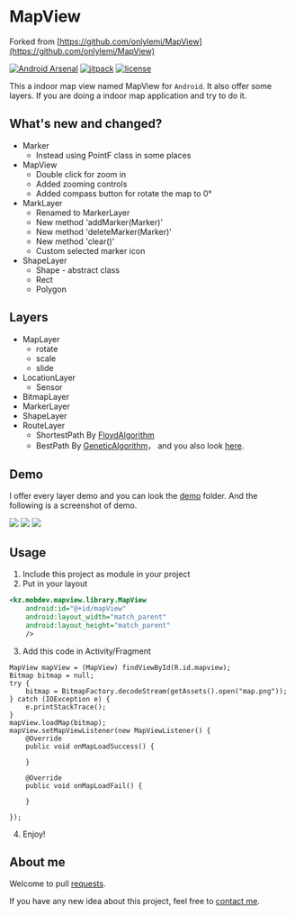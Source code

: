 # MapView

Forked from [https://github.com/onlylemi/MapView](https://github.com/onlylemi/MapView)

[![Android Arsenal](https://img.shields.io/badge/Android%20Arsenal-MapView-green.svg?style=true)](https://android-arsenal.com/details/1/3497)
[![jitpack](https://img.shields.io/badge/jitpack-v1.0-green.svg)](https://jitpack.io/#onlylemi/mapview)
[![license](https://img.shields.io/github/license/mashape/apistatus.svg?maxAge=2592000)](https://github.com/onlylemi/MapView/blob/master/LICENSE)

This a indoor map view named MapView for `Android`. It also offer some layers. If you are doing a indoor map application and try to do it.

## What's new and changed?
* Marker
   * Instead using PointF class in some places
* MapView
   * Double click for zoom in
   * Added zooming controls
   * Added compass button for rotate the map to 0°
* MarkLayer
   * Renamed to MarkerLayer
   * New method 'addMarker(Marker)'
   * New method 'deleteMarker(Marker)'
   * New method 'clear()'
   * Custom selected marker icon
* ShapeLayer
   * Shape - abstract class
   * Rect
   * Polygon

## Layers

* MapLayer
    * rotate
    * scale
    * slide
* LocationLayer
    * Sensor
* BitmapLayer
* MarkerLayer
* ShapeLayer
* RouteLayer
    * ShortestPath By [FloydAlgorithm](https://en.wikipedia.org/wiki/Floyd%E2%80%93Warshall_algorithm)
    * BestPath By [GeneticAlgorithm](https://en.wikipedia.org/wiki/Genetic_algorithm)， and you also look [here](https://github.com/onlylemi/GeneticTSP).

## Demo

I offer every layer demo and you can look the [demo](https://github.com/askarsyzdykov/MapView/tree/master/demo) folder. And the following is a screenshot of demo.

![](https://raw.githubusercontent.com/onlylemi/notes/master/images/android_mapview_1.gif)
![](https://raw.githubusercontent.com/onlylemi/notes/master/images/android_mapview_2.gif)
![](https://raw.githubusercontent.com/onlylemi/notes/master/images/android_mapview_3.gif)

## Usage

1) Include this project as module in your project
2) Put in your layout

```xml
<kz.mobdev.mapview.library.MapView
    android:id="@+id/mapView"
    android:layout_width="match_parent"
    android:layout_height="match_parent"
    />
```
3) Add this code in Activity/Fragment
```code
MapView mapView = (MapView) findViewById(R.id.mapview);
Bitmap bitmap = null;
try {
    bitmap = BitmapFactory.decodeStream(getAssets().open("map.png"));
} catch (IOException e) {
    e.printStackTrace();
}
mapView.loadMap(bitmap);
mapView.setMapViewListener(new MapViewListener() {
    @Override
    public void onMapLoadSuccess() {
        
    }

    @Override
    public void onMapLoadFail() {
        
    }

});
```
4) Enjoy!

## About me

Welcome to pull [requests](https://github.com/askarsyzdykov/MapView/pulls).  

If you have any new idea about this project, feel free to [contact me](mailto:askar.syzdykov@gmail.com).
